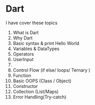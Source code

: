 # Dart

I have cover these topics

<ol>
  <li>What is Dart</li>
  <li>Why Dart</li>
  <li>Basic syntax & print Hello World</li>
  <li>Variables & DataTypes</li>
  <li>Operators</li>
  <li>UserInput<li>
  <li>Control Flow (if else/ loops/ Ternary )</li>
  <li>Function</li>
  <li>Basic OOPS (Class / Object)</li>
  <li>Constructor</li>
  <li>Collection (List/Maps)</li>
  <li>Error Handling(Try-catch)</li>
  
</ol>
